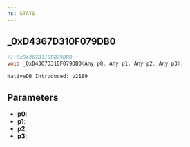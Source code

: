 ```yaml
---
ns: STATS
---
```

## _0xD4367D310F079DB0

```c
// 0xD4367D310F079DB0
void _0xD4367D310F079DB0(Any p0, Any p1, Any p2, Any p3);
```

```
NativeDB Introduced: v2189
```

## Parameters
* **p0**:
* **p1**:
* **p2**:
* **p3**:
